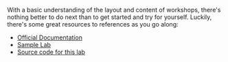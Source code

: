 With a basic understanding of the layout and content of workshops, there's nothing better to do next than to get started and try for yourself. Luckily, there's some great resources to references as you go along:

- [Official Documentation](https://docs.edukates.io/en/latest/)
- [Sample Lab](https://github.com/eduk8s/lab-markdown-sample)
- [Source code for this lab](https://github.com/BrianMMcClain/lab-learn-labs)